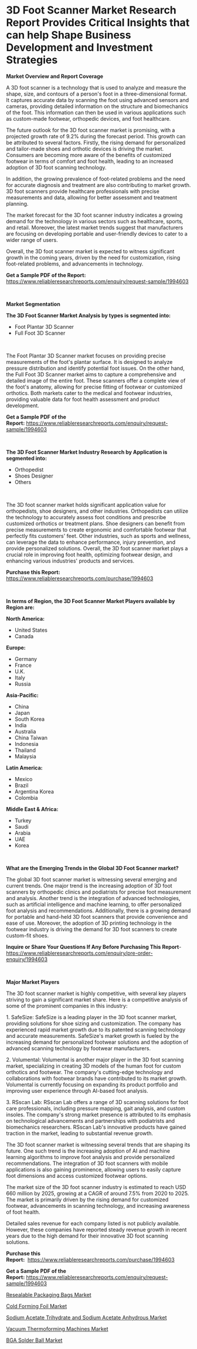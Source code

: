 <p><h1>3D Foot Scanner Market Research Report Provides Critical Insights that can help Shape Business Development and Investment Strategies</h1></p><p><strong>Market Overview and Report Coverage</strong></p>
<p><p>A 3D foot scanner is a technology that is used to analyze and measure the shape, size, and contours of a person's foot in a three-dimensional format. It captures accurate data by scanning the foot using advanced sensors and cameras, providing detailed information on the structure and biomechanics of the foot. This information can then be used in various applications such as custom-made footwear, orthopedic devices, and foot healthcare.</p><p>The future outlook for the 3D foot scanner market is promising, with a projected growth rate of 9.2% during the forecast period. This growth can be attributed to several factors. Firstly, the rising demand for personalized and tailor-made shoes and orthotic devices is driving the market. Consumers are becoming more aware of the benefits of customized footwear in terms of comfort and foot health, leading to an increased adoption of 3D foot scanning technology.</p><p>In addition, the growing prevalence of foot-related problems and the need for accurate diagnosis and treatment are also contributing to market growth. 3D foot scanners provide healthcare professionals with precise measurements and data, allowing for better assessment and treatment planning.</p><p>The market forecast for the 3D foot scanner industry indicates a growing demand for the technology in various sectors such as healthcare, sports, and retail. Moreover, the latest market trends suggest that manufacturers are focusing on developing portable and user-friendly devices to cater to a wider range of users.</p><p>Overall, the 3D foot scanner market is expected to witness significant growth in the coming years, driven by the need for customization, rising foot-related problems, and advancements in technology.</p></p>
<p><strong>Get a Sample PDF of the Report:</strong> <a href="https://www.reliableresearchreports.com/enquiry/request-sample/1994603">https://www.reliableresearchreports.com/enquiry/request-sample/1994603</a></p>
<p>&nbsp;</p>
<p><strong>Market Segmentation</strong></p>
<p><strong>The 3D Foot Scanner Market Analysis by types is segmented into:</strong></p>
<p><ul><li>Foot Plantar 3D Scanner</li><li>Full Foot 3D Scanner</li></ul></p>
<p>&nbsp;</p>
<p><p>The Foot Plantar 3D Scanner market focuses on providing precise measurements of the foot's plantar surface. It is designed to analyze pressure distribution and identify potential foot issues. On the other hand, the Full Foot 3D Scanner market aims to capture a comprehensive and detailed image of the entire foot. These scanners offer a complete view of the foot's anatomy, allowing for precise fitting of footwear or customized orthotics. Both markets cater to the medical and footwear industries, providing valuable data for foot health assessment and product development.</p></p>
<p><strong>Get a Sample PDF of the Report:</strong>&nbsp;<a href="https://www.reliableresearchreports.com/enquiry/request-sample/1994603">https://www.reliableresearchreports.com/enquiry/request-sample/1994603</a></p>
<p>&nbsp;</p>
<p><strong>The 3D Foot Scanner Market Industry Research by Application is segmented into:</strong></p>
<p><ul><li>Orthopedist</li><li>Shoes Designer</li><li>Others</li></ul></p>
<p>&nbsp;</p>
<p><p>The 3D foot scanner market holds significant application value for orthopedists, shoe designers, and other industries. Orthopedists can utilize the technology to accurately assess foot conditions and prescribe customized orthotics or treatment plans. Shoe designers can benefit from precise measurements to create ergonomic and comfortable footwear that perfectly fits customers' feet. Other industries, such as sports and wellness, can leverage the data to enhance performance, injury prevention, and provide personalized solutions. Overall, the 3D foot scanner market plays a crucial role in improving foot health, optimizing footwear design, and enhancing various industries' products and services.</p></p>
<p><strong>Purchase this Report:</strong>&nbsp; <a href="https://www.reliableresearchreports.com/purchase/1994603">https://www.reliableresearchreports.com/purchase/1994603</a></p>
<p>&nbsp;</p>
<p><strong>In terms of Region, the 3D Foot Scanner Market Players available by Region are:</strong></p>
<p>
    <p> <strong> North America: </strong>
        <ul>
            <li>United States</li>
            <li>Canada</li>
        </ul>
        </p> 
    <p> <strong> Europe: </strong>
        <ul>
            <li>Germany</li>
            <li>France</li>
            <li>U.K.</li>
            <li>Italy</li>
            <li>Russia</li>
        </ul>
        </p> 
    <p> <strong> Asia-Pacific: </strong>
        <ul>
            <li>China</li>
            <li>Japan</li>
            <li>South Korea</li>
            <li>India</li>
            <li>Australia</li>
            <li>China Taiwan</li>
            <li>Indonesia</li>
            <li>Thailand</li>
            <li>Malaysia</li>
        </ul>
        </p> 
    <p> <strong> Latin America: </strong>
        <ul>
            <li>Mexico</li>
            <li>Brazil</li>
            <li>Argentina Korea</li>
            <li>Colombia</li>
        </ul>
        </p> 
    <p> <strong> Middle East & Africa: </strong>
        <ul>
            <li>Turkey</li>
            <li>Saudi</li>
            <li>Arabia</li>
            <li>UAE</li>
            <li>Korea</li>
        </ul>
    </p>
    </p>
<p>&nbsp;</p>
<p><strong>What are the Emerging Trends in the Global 3D Foot Scanner market?</strong></p>
<p><p>The global 3D foot scanner market is witnessing several emerging and current trends. One major trend is the increasing adoption of 3D foot scanners by orthopedic clinics and podiatrists for precise foot measurement and analysis. Another trend is the integration of advanced technologies, such as artificial intelligence and machine learning, to offer personalized foot analysis and recommendations. Additionally, there is a growing demand for portable and hand-held 3D foot scanners that provide convenience and ease of use. Moreover, the adoption of 3D printing technology in the footwear industry is driving the demand for 3D foot scanners to create custom-fit shoes.</p></p>
<p><strong>Inquire or Share Your Questions If Any Before Purchasing This Report</strong>- <a href="https://www.reliableresearchreports.com/enquiry/pre-order-enquiry/1994603">https://www.reliableresearchreports.com/enquiry/pre-order-enquiry/1994603</a></p>
<p>&nbsp;</p>
<p><strong>Major Market Players</strong></p>
<p><p>The 3D foot scanner market is highly competitive, with several key players striving to gain a significant market share. Here is a competitive analysis of some of the prominent companies in this industry:</p><p>1. SafeSize: SafeSize is a leading player in the 3D foot scanner market, providing solutions for shoe sizing and customization. The company has experienced rapid market growth due to its patented scanning technology and accurate measurements. SafeSize's market growth is fueled by the increasing demand for personalized footwear solutions and the adoption of advanced scanning technology by footwear manufacturers.</p><p>2. Volumental: Volumental is another major player in the 3D foot scanning market, specializing in creating 3D models of the human foot for custom orthotics and footwear. The company's cutting-edge technology and collaborations with footwear brands have contributed to its market growth. Volumental is currently focusing on expanding its product portfolio and improving user experience through AI-based foot analysis.</p><p>3. RSscan Lab: RSscan Lab offers a range of 3D scanning solutions for foot care professionals, including pressure mapping, gait analysis, and custom insoles. The company's strong market presence is attributed to its emphasis on technological advancements and partnerships with podiatrists and biomechanics researchers. RSscan Lab's innovative products have gained traction in the market, leading to substantial revenue growth.</p><p>The 3D foot scanner market is witnessing several trends that are shaping its future. One such trend is the increasing adoption of AI and machine learning algorithms to improve foot analysis and provide personalized recommendations. The integration of 3D foot scanners with mobile applications is also gaining prominence, allowing users to easily capture foot dimensions and access customized footwear options.</p><p>The market size of the 3D foot scanner industry is estimated to reach USD 660 million by 2025, growing at a CAGR of around 7.5% from 2020 to 2025. The market is primarily driven by the rising demand for customized footwear, advancements in scanning technology, and increasing awareness of foot health.</p><p>Detailed sales revenue for each company listed is not publicly available. However, these companies have reported steady revenue growth in recent years due to the high demand for their innovative 3D foot scanning solutions.</p></p>
<p><strong>Purchase this Report:</strong>&nbsp;&nbsp;<a href="https://www.reliableresearchreports.com/purchase/1994603">https://www.reliableresearchreports.com/purchase/1994603</a></p>
<p></p>
<p><strong>Get a Sample PDF of the Report:</strong>&nbsp;<a href="https://www.reliableresearchreports.com/enquiry/request-sample/1994603">https://www.reliableresearchreports.com/enquiry/request-sample/1994603</a></p>
<p><p><a href="https://medium.com/@chiragreportprime2/resealable-packaging-bags-market-the-key-to-successful-business-strategy-forecast-till-2030-ff158d70aedd">Resealable Packaging Bags Market</a></p><p><a href="https://medium.com/@chiragreportprime2/cold-forming-foil-market-insight-market-trends-growth-forecasted-from-2023-to-2030-bc04b9da909b">Cold Forming Foil Market</a></p><p><a href="https://medium.com/@chiragreportprime2/sodium-acetate-trihydrate-and-sodium-acetate-anhydrous-market-insights-into-market-cagr-market-5b9c904628be">Sodium Acetate Trihydrate and Sodium Acetate Anhydrous Market</a></p><p><a href="https://medium.com/@chiragreportprime2/vacuum-thermoforming-machines-market-size-and-market-trends-complete-industry-overview-2023-to-1346e5219e2d">Vacuum Thermoforming Machines Market</a></p><p><a href="https://medium.com/@chiragreportprime2/bga-solder-ball-market-analysis-its-cagr-market-segmentation-and-global-industry-overview-d4614e0607d0">BGA Solder Ball Market</a></p></p>